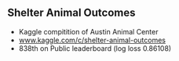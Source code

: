 ## Shelter Animal Outcomes
- Kaggle compitition of Austin Animal Center
- www.kaggle.com/c/shelter-animal-outcomes
- 838th on Public leaderboard (log loss 0.86108)

